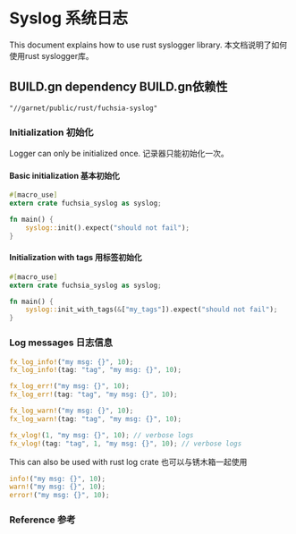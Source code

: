  
# Syslog  系统日志 

This document explains how to use rust syslogger library.  本文档说明了如何使用rust syslogger库。

 

 
## BUILD.gn dependency  BUILD.gn依赖性 

```gn
"//garnet/public/rust/fuchsia-syslog"
```
 

 
### Initialization  初始化 

Logger can only be initialized once.  记录器只能初始化一次。

 
#### Basic initialization  基本初始化 

```rust
#[macro_use]
extern crate fuchsia_syslog as syslog;

fn main() {
    syslog::init().expect("should not fail");
}
```
 

 
#### Initialization with tags  用标签初始化 

```rust
#[macro_use]
extern crate fuchsia_syslog as syslog;

fn main() {
    syslog::init_with_tags(&["my_tags"]).expect("should not fail");
}
```
 

 
### Log messages  日志信息 

```rust
fx_log_info!("my msg: {}", 10);
fx_log_info!(tag: "tag", "my msg: {}", 10);

fx_log_err!("my msg: {}", 10);
fx_log_err!(tag: "tag", "my msg: {}", 10);

fx_log_warn!("my msg: {}", 10);
fx_log_warn!(tag: "tag", "my msg: {}", 10);

fx_vlog!(1, "my msg: {}", 10); // verbose logs
fx_vlog!(tag: "tag", 1, "my msg: {}", 10); // verbose logs
```
 

This can also be used with rust log crate  也可以与锈木箱一起使用

```rust
info!("my msg: {}", 10);
warn!("my msg: {}", 10);
error!("my msg: {}", 10);
```
 

 

 
### Reference  参考